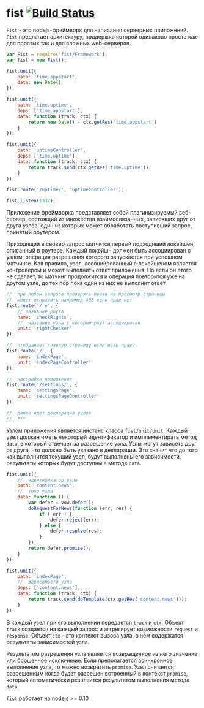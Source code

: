 fist [![Build Status](https://travis-ci.org/fistlabs/fist.png?branch=master)](https://travis-ci.org/fistlabs/fist)
=========
```Fist``` - это nodejs-фреймворк для написания серверных приложений. ```Fist``` предлагает архитектуру, поддержка которой одинаково проста как для простых так и для сложных web-серверов.
```js
var Fist = require('fist/Framework');
var fist = new Fist();

fist.unit({
    path: 'time.appstart', 
    data: new Date()
});

fist.unit({
    path: 'time.uptime',
    deps: ['time.appstart'],
    data: function (track, ctx) {
        return new Date() - ctx.getRes('time.appstart')
    }
});

fist.unit({
    path: 'uptimeController', 
    deps: ['time.uptime'], 
    data: function (track, ctx) {
        return track.send(ctx.getRes('time.uptime'));
    }
});

fist.route('/uptime/', 'uptimeController');

fist.listen(1337);
```

Приложение фреймворка представляет собой плагинизируемый веб-сервер, состоящий из множества взаимосвязанных, зависящих друг от друга узлов, один из которых может обработать поступивший запрос, принятый роутером.

Приходящий в сервер запрос матчится первый подходящий локейшен, описанный в роутере. Каждый локейшн должен быть ассоциирован с узлом, операция разрешения которого запускается при успешном матчинге. Как правило, узел, ассоциированный с локейшеном является контролером и может выполнить ответ приложения. Но если он этого не сделает, то матчинг продолжится и операция повторится уже на другом узле, до тех пор пока один из них не выполнит ответ.

```js
//  при любом запросе проверять права на просмотр страницы
//  может отправить например 403 если прав нет
fist.route('/ e', {
    // название роута
    name: 'checkRights',
    //  название узла с которым роут ассоциирован
    unit: 'rightChecker'
});

//  отображает главную страницу если есть права
fist.route('/', {
    name: 'indexPage',
    unit: 'indexPageController'
});

//  настройки приложения
fist.route('/settings/', {
    name: 'settingsPage',
    unit: 'settingsPageController'
});

//  далее идет декларация узлов
//  ***
```
Узлом приложения является инстанс класса ```fist/unit/Unit```. Каждый узел должен иметь некоторый идентификатор и имплементирать метод ```data```, в который отвечает за разрешение узла. Узлы могут зависеть друг от друга, что должно быть указано в декларации. Это значит что до того как выполнится текущий узел, будут выполнены его зависимости, результаты которых будут доступны в методе ```data```.

```js
fist.unit({
    //  идентификатор узла
    path: 'content.news',
    //  тело узла
    data: function () {
        var defer = vow.defer();
        doRequestForNews(function (err, res) {
            if ( err ) {
                defer.reject(err);
            } else {
                defer.resolve(res);
            }
        });
        return defer.promise();
    }
});

fist.unit({
    path: 'indexPage',
    //  Зависимости узла
    deps: ['content.news'],
    data: function (track, ctx) {
        return track.send(doTemplate(ctx.getRes('content.news')));
    }
});
```
В каждый узел при его выполнении передается ```track``` и ```ctx```.
Объект ```track``` создается на каждый запрос и аггрегирует возможности ```request``` и ```response```. 
Объект ```ctx``` - это контекст вызова узла, в нем содержатся результаты зависимостей узла.

Результатом разрешения узла является возвращенное из него значение или брошенное исключение. Если преполагается асинхронное выполнение узла, то можно возвратить ```promise```. Узел считается разрешенным когда будет разрешен встроенный в контекст ```promise```, который автоматически резолвится результатом выполнения метода ```data```.


```fist``` работает на nodejs >= 0.10
